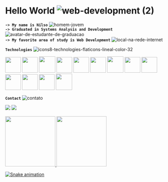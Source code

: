 # Hello World ![web-development (2)](https://user-images.githubusercontent.com/96146165/161612424-ed26c083-72b1-4de8-9430-136c9706cf09.png)
<strong>`-> My name is Nilso`</strong> ![homem-jovem](https://user-images.githubusercontent.com/96146165/161611849-8a551b3f-33be-4194-b587-0a82b925585a.png)
<br>
<strong>`-> Graduated in Systems Analysis and Development`</strong> ![avatar-de-estudante-de-graduacao](https://user-images.githubusercontent.com/96146165/161611920-16bf0892-278c-4626-9d46-c1c03314a82f.png)
<br>
<strong>`-> My favorite area of study is Web Development`</strong> ![local-na-rede-internet](https://user-images.githubusercontent.com/96146165/161611944-114009a6-0066-4ad2-acff-36806675b5c1.png)
<!-- - Minha linguagem de programação favorita é o Javascript ![js (2)](https://user-images.githubusercontent.com/96146165/161611971-f8ba400d-c538-40cf-b22c-f1ed4fa24c8e.png)-->

<strong font-size=8>`Technologies`</strong> ![icons8-technologies-flaticons-lineal-color-32](https://user-images.githubusercontent.com/96146165/219963731-2bc9fb3d-207a-4769-ad6f-278abc25eca9.png)
<div>
  <img src="https://cdn.jsdelivr.net/gh/devicons/devicon/icons/csharp/csharp-original.svg" width="50" height="50" />
  <img src="https://cdn.jsdelivr.net/gh/devicons/devicon/icons/dotnetcore/dotnetcore-original.svg" width="50" height="50" />
  <img src="https://cdn.jsdelivr.net/gh/devicons/devicon/icons/java/java-original.svg" width="52" height="52"/> 
  <img src="https://cdn.jsdelivr.net/gh/devicons/devicon/icons/spring/spring-original.svg" width="50" height="50"/>
  <img src="https://cdn.jsdelivr.net/gh/devicons/devicon/icons/javascript/javascript-original.svg" width="50" height="50"/> 
  <img src="https://cdn.jsdelivr.net/gh/devicons/devicon/icons/typescript/typescript-original.svg" width="50" height="50"/> 
  <img src="https://cdn.jsdelivr.net/gh/devicons/devicon/icons/nodejs/nodejs-original.svg" width="52" height="52"/> 
  <img src="https://cdn.jsdelivr.net/gh/devicons/devicon/icons/html5/html5-original.svg" width="50" height="50"/> 
  <img src="https://cdn.jsdelivr.net/gh/devicons/devicon/icons/css3/css3-original.svg" width="50" height="50"/> 
  <!--<img src="https://cdn.jsdelivr.net/gh/devicons/devicon/icons/bootstrap/bootstrap-plain.svg" width="55" height="55"/>-->
  <img src="https://cdn.jsdelivr.net/gh/devicons/devicon/icons/postgresql/postgresql-original.svg" width="50" height="50"/> 
  <img src="https://cdn.jsdelivr.net/gh/devicons/devicon/icons/git/git-original.svg" width="50" height="50"/>
  <img src="https://cdn.jsdelivr.net/gh/devicons/devicon/icons/amazonwebservices/amazonwebservices-original.svg" width="50" height="50" />  
  <!--<img src="https://cdn.jsdelivr.net/gh/devicons/devicon/icons/amazonwebservices/amazonwebservices-original-wordmark.svg" width="65" height="65" />-->
  <img src="https://cdn.jsdelivr.net/gh/devicons/devicon/icons/ubuntu/ubuntu-plain.svg" width="52" height="52"/>
</div>

<strong font-size=10>`Contact`</strong> ![contato](https://user-images.githubusercontent.com/96146165/161617884-b9a81cf2-ed81-4df6-a4cc-e243ba4e1fd6.png)
<div>
  <a href="https://www.linkedin.com/in/nilsojr-webdeveloper/" target="_blank">
    <img src="https://img.shields.io/badge/-LinkedIn-%230077B5?style=for-the-badge&logo=linkedin&logoColor=white" target="_blank"></a>
  <a href = "mailto:nilsojunior90@gmail.com">
    <img src="https://img.shields.io/badge/Gmail-D14836?style=for-the-badge&logo=gmail&logoColor=white" target="_blank"></a>
</div>

<br>
          
<!-- Estátisticas -->
<div>
  <a href="https://github.com/Nilso97">
  <img height="160em" src="https://github-readme-stats.vercel.app/api/top-langs/?username=Nilso97&layout=compact&langs_count=7&theme=react"/>
  <img height="160em" src="https://github-readme-stats.vercel.app/api?username=Nilso97&show_icons=true&theme=react"/> 
</div>

<!-- Snake Grid -->
![Snake animation](https://github.com/Nilso97/Nilso97/blob/output/github-contribution-grid-snake.svg)
